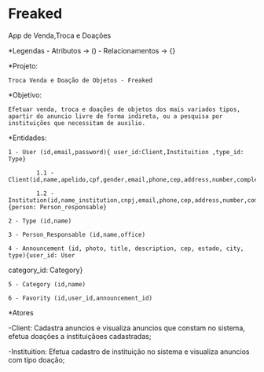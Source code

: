 # Freaked
App de Venda,Troca e Doações

*Legendas 
	- Atributos -> ()
	- Relacionamentos -> {}

*Projeto:

	Troca Venda e Doação de Objetos - Freaked

*Objetivo:

	Efetuar venda, troca e doações de objetos dos mais variados tipos, apartir do anuncio livre de forma indireta, ou a pesquisa por instituições que necessitam de auxilio.  	

*Entidades:

	1 - User (id,email,password){ user_id:Client,Instituition ,type_id: Type}

			1.1 - Client(id,name,apelido,cpf,gender,email,phone,cep,address,number,complement,state,city)

			1.2 - Institution(id,name_institution,cnpj,email,phone,cep,address,number,complement,state,city){person: Person_responsable}

	2 - Type (id,name)

	3 - Person_Responsable (id,name,office)

	4 - Announcement (id, photo, title, description, cep, estado, city, type){user_id: User
category_id: Category}

	5 - Category (id,name)

	6 - Favority (id,user_id,announcement_id)

*Atores

 -Client: Cadastra anuncios e visualiza anuncios que constam no sistema, efetua doações a instituiçãoes cadastradas;

 -Instituition: Efetua cadastro de instituição no sistema e visualiza anuncios com tipo doação;

 
